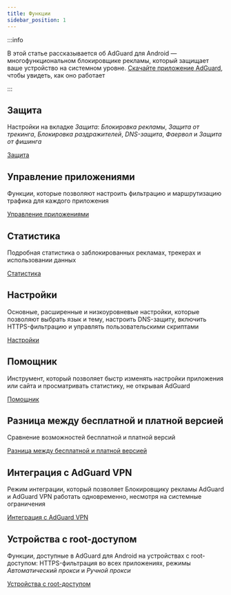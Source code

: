 ```yaml
---
title: Функции
sidebar_position: 1
---
```


:::info

В этой статье рассказывается об AdGuard для Android — многофункциональном блокировщике рекламы, который защищает ваше устройство на системном уровне. [Скачайте приложение AdGuard](https://agrd.io/download-kb-adblock), чтобы увидеть, как оно работает

:::

## Защита

Настройки на вкладке _Защита_: _Блокировка рекламы_, _Защита от трекинга_, _Блокировка раздражителей_, _DNS-защита_, _Фаервол_ и _Защита от фишинга_

[Защита](/adguard-for-android/features/protection/protection.md)

## Управление приложениями

Функции, которые позволяют настроить фильтрацию и маршрутизацию трафика для каждого приложения

[Управление приложениями](/adguard-for-android/features/app-management.md)

## Статистика

Подробная статистика о заблокированных рекламах, трекерах и использовании данных

[Статистика](/adguard-for-android/features/statistics.md)

## Настройки

Основные, расширенные и низкоуровневые настройки, которые позволяют выбрать язык и тему, настроить DNS-защиту, включить HTTPS-фильтрацию и управлять пользовательскими скриптами

[Настройки](/adguard-for-android/features/settings.md)

## Помощник

Инструмент, который позволяет быстр изменять настройки приложения или сайта и просматривать статистику, не открывая AdGuard

[Помощник](/adguard-for-android/features/assistant.md)

## Разница между бесплатной и платной версией

Сравнение возможностей бесплатной и платной версий

[Разница между бесплатной и платной версией](/adguard-for-android/features/free-vs-full.mdx)

## Интеграция с AdGuard VPN

Режим интеграции, который позволяет Блокировщику рекламы AdGuard и AdGuard VPN работать одновременно, несмотря на системные ограничения

[Интеграция с AdGuard VPN](/adguard-for-android/features/integration-with-vpn.md)

## Устройства с root-доступом

Функции, доступные в AdGuard для Android на устройствах с root-доступом: HTTPS-фильтрация во всех приложениях, режимы _Автоматический прокси_ и _Ручной прокси_

[Устройства с root-доступом](/adguard-for-android/features/rooted.md)
